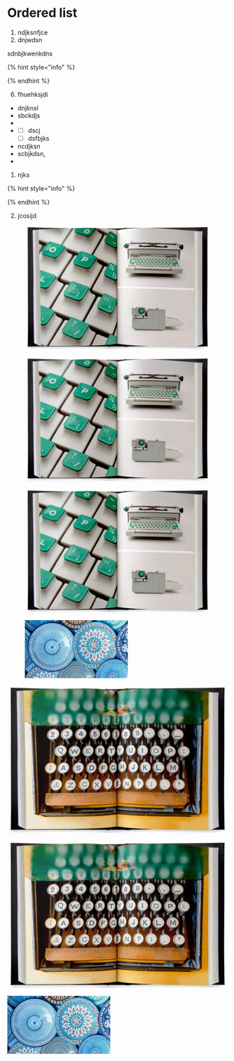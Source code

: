# Ordered list

1. ndjksnfjce
2. dnjwdsn

sdnbjkwenkdns

{% hint style="info" %}

{% endhint %}

6. fhuehksjdi

* dnjknsl
* sbckdjs
*
*
  * [ ] dscj
  * [ ] dsfbjks
* ncdjksn
* scbjkdsn,
*

1. njks

{% hint style="info" %}

{% endhint %}

2. jcosijd

<figure><img src=".gitbook/assets/image (3) (2).png" alt=""><figcaption></figcaption></figure>

<figure><img src=".gitbook/assets/image (3) (2).png" alt=""><figcaption></figcaption></figure>

<figure><img src=".gitbook/assets/image (2).png" alt=""><figcaption></figcaption></figure>

<figure><img src=".gitbook/assets/Untitled design-3.jpg" alt=""><figcaption></figcaption></figure>

![](.gitbook/assets/image.png)

![](.gitbook/assets/image.png)

![](<.gitbook/assets/image (4).png>)
